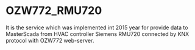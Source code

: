 # OZW772_RMU720
It is the service which was implemented int 2015 year for provide data to MasterScada from 
HVAC controller Siemens RMU720 connected by KNX protocol with OZW772 web-server.

